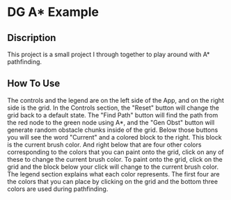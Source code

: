 DG A* Example
=============

Discription
-----------
This project is a small project I through together to play around with A* pathfinding. 

How To Use
----------
The controls and the legend are on the left side of the App, and on the right side is the grid. In the Controls section, the "Reset" button will change the grid back to a default state. The "Find Path" button will find the path from the red node to the green node using A*, and the "Gen Obst" button will generate random obstacle chunks inside of the grid. Below those buttons you will see the word "Current" and a colored block to the right. This block is the current brush color. And right below that are four other colors corresponding to the colors that you can paint onto the grid, click on any of these to change the current brush color. To paint onto the grid, click on the grid and the block below your click will change to the current brush color. The legend section explains what each color represents. The first four are the colors that you can place by clicking on the grid and the bottom three colors are used during pathfinding.


